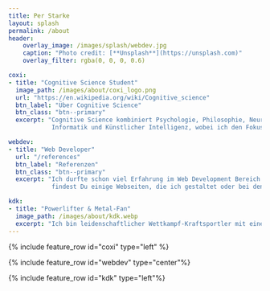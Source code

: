 ```yaml
---
title: Per Starke
layout: splash
permalink: /about
header:
    overlay_image: /images/splash/webdev.jpg
    caption: "Photo credit: [**Unsplash**](https://unsplash.com)"
    overlay_filter: rgba(0, 0, 0, 0.6)

coxi:
- title: "Cognitive Science Student"
  image_path: /images/about/coxi_logo.png
  url: "https://en.wikipedia.org/wiki/Cognitive_science"
  btn_label: "Über Cognitive Science"
  btn_class: "btn--primary"
  excerpt: "Cognitive Science kombiniert Psychologie, Philosophie, Neurowissenschaften und Linguistik mit
            Informatik und Künstlicher Intelligenz, wobei ich den Fokus meines Studiums klar auf die technischen Bereiche lege."

webdev:
- title: "Web Developer"
  url: "/references"
  btn_label: "Referenzen"
  btn_class: "btn--primary"
  excerpt: "Ich durfte schon viel Erfahrung im Web Development Bereich sammeln. Unter [Referenzen](/references)
            findest Du einige Webseiten, die ich gestaltet oder bei denen ich mitgewirkt habe."

kdk:
- title: "Powerlifter & Metal-Fan"
  image_path: /images/about/kdk.webp
  excerpt: "Ich bin leidenschaftlicher Wettkampf-Kraftsportler mit einem Faible für Metal-Musik :musical_note:"
---
```


{% include feature_row id="coxi" type="left" %}

{% include feature_row id="webdev" type="center"%}

{% include feature_row id="kdk" type="left"%}